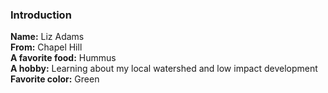 ### Introduction
**Name:** Liz Adams<br>
**From:** Chapel Hill<br>
**A favorite food:** Hummus<br>
**A hobby:** Learning about my local watershed and low impact development<br>
**Favorite color:** Green<br>
